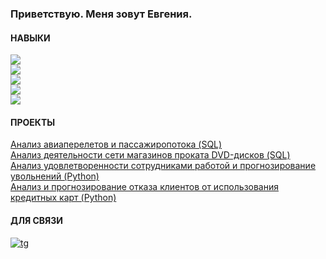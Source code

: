 <h3 align="left">Приветствую. Меня зовут Евгения.</h3>
<h4 align="left">НАВЫКИ</h4>

![](https://img.shields.io/badge/PostgreSQL-CTE,_views,_window_functions,_subqueries,_joins-4AB197) <br>
![](https://img.shields.io/badge/Python-Pandas,_NumPy,_SciPy,_Sklearn,_Statistics,_Matplotlib,_Seaborn-4AB197) <br>
![](https://img.shields.io/badge/ML-Linear_Regression,_Logistic_Regression,_Decision_Tree,_Random_Forest-4AB197) <br>
![](https://img.shields.io/badge/Google_Data_Studio,_Excel-pivot,_vlookup,_analysis_toolpak-4AB197) <br>
![](https://img.shields.io/badge/BI-Tableau,_DataLens-4AB197) <br>

<h4 align="left">ПРОЕКТЫ</h4>
<a href="https://github.com/janesheshera/Air_flights_SQL"> Анализ авиаперелетов и пассажиропотока (SQL)</a><br>
<a href="https://github.com/janesheshera/DVD_rental_SQL"> Анализ деятельности сети магазинов проката DVD-дисков (SQL)</a><br>
<a href="https://github.com/janesheshera/Job_satisfaction_Phyton"> Анализ удовлетворенности сотрудниками работой и прогнозирование увольнений (Python)</a><br>
<a href="https://github.com/janesheshera/Bank_clients_Phyton"> Анализ и прогнозирование отказа клиентов от использования кредитных карт (Python)</a><br>

<h4 align="left">ДЛЯ СВЯЗИ</h4>

<a href="https://t.me/ja2she"> ![tg](https://github.com/janesheshera/janesheshera/assets/63310859/3ee743da-028a-40bc-8d91-f95b13b8d408)</a><br>


<!--
**janesheshera/janesheshera** is a ✨ _special_ ✨ repository because its `README.md` (this file) appears on your GitHub profile.

Here are some ideas to get you started:

- 🔭 I’m currently working on ...
- 🌱 I’m currently learning ...
- 👯 I’m looking to collaborate on ...
- 🤔 I’m looking for help with ...
- 💬 Ask me about ...
- 📫 How to reach me: ...
- 😄 Pronouns: ...
- ⚡ Fun fact: ...
-->
